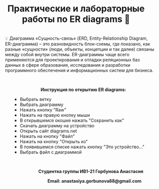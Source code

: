<h1 align="center">Практические и лабораторные работы по ER diagrams 📌 </h1> 
<ul> <br>
💡 Диаграмма «Сущность-связь» (ERD, Entity-Relationship Diagram, ER-диаграмма) – это разновидность блок-схемы, где показано, как разные «сущности» (люди, объекты,            концепции и так далее) связаны между собой внутри системы. ER-диаграммы чаще всего применяются для проектирования и отладки реляционных баз данных в сфере                образования, исследования и разработки программного обеспечения и информационных систем для бизнеса.
  <ul> <br>
  <p align="center"><b>Инструкция по открытию ER diagrams: </b></p>
  <ul>
  <li> Выбрать ветку </li>
  <li> Выбрать диаграмму </li>
  <li> Нажать кнопку "Raw" </li>
  <li> Нажать на правую кнопку мыши </li>
  <li> В открывшемся окошке нажать "Сохранить как" </li>
  <li> Скачать диаграмму на устройство </li>
  <li> Открыть сайт diagrams.net </li>
  <li> Нажать на кнопку "Файл" </li>
  <li> Нажать на кнопку "Открыть из" </li>
  <li> В появившемся списке нажать кнопку "Это устройство..." </li>
  <li> Выбрать файл с диаграммой </li>
    <ul> <br>
      <p align="center"><b> Студентка группы ИВ1-21 Горбунова Анастасия <ul>
      <p align="center"><b>  Email: anastasiya.gorbunova88@gmail.com 


